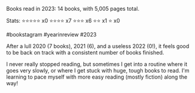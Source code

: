 Books read in 2023: 14 books, with 5,005 pages total.

Stats:
⭐⭐⭐⭐⭐ x0
⭐⭐⭐⭐ x7
⭐⭐⭐ x6
⭐⭐ x1
⭐ x0

#bookstagram #yearinreview #2023

After a lull 2020 (7 books), 2021 (6), and a useless 2022 (0!), it feels good to be back on track with a consistent number of books finished.

I never really stopped reading, but sometimes I get into a routine where it goes very slowly, or where I get stuck with huge, tough books to read. I'm learning to pace myself with more easy reading (mostly fiction) along the way!
